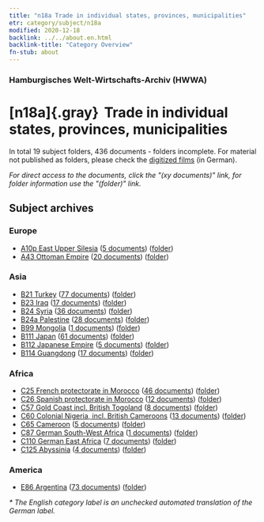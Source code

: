 ```yaml
---
title: "n18a Trade in individual states, provinces, municipalities"
etr: category/subject/n18a
modified: 2020-12-18
backlink: ../../about.en.html
backlink-title: "Category Overview"
fn-stub: about
---
```


### Hamburgisches Welt-Wirtschafts-Archiv (HWWA)
# [n18a]{.gray}&#8201; Trade in individual states, provinces, municipalities&#160; 





In total 19 subject folders, 436 documents - folders incomplete.
For material not published as folders, please check the [digitized films](/film/h1_sh) (in German).

_For direct access to the documents, click the "(xy documents)" link, for folder information use the "(folder)" link._

## Subject archives



### Europe

- [A10p East Upper Silesia](../../../geo/about.en.html#A10p) (<a href="https://dfg-viewer.de/show/?tx_dlf[id]=https://pm20.zbw.eu/mets/sh/1409xx/140951/1452xx/145288/public.mets.en.xml" target="_blank">5 documents</a>) ([folder](http://purl.org/pressemappe20/folder/sh/140951,145288))
- [A43 Ottoman Empire](../../../geo/about.en.html#A43) (<a href="https://dfg-viewer.de/show/?tx_dlf[id]=https://pm20.zbw.eu/mets/sh/1410xx/141034/1452xx/145288/public.mets.en.xml" target="_blank">20 documents</a>) ([folder](http://purl.org/pressemappe20/folder/sh/141034,145288))

### Asia

- [B21 Turkey](../../../geo/about.en.html#B21) (<a href="https://dfg-viewer.de/show/?tx_dlf[id]=https://pm20.zbw.eu/mets/sh/1411xx/141111/1452xx/145288/public.mets.en.xml" target="_blank">77 documents</a>) ([folder](http://purl.org/pressemappe20/folder/sh/141111,145288))
- [B23 Iraq](../../../geo/about.en.html#B23) (<a href="https://dfg-viewer.de/show/?tx_dlf[id]=https://pm20.zbw.eu/mets/sh/1411xx/141113/1452xx/145288/public.mets.en.xml" target="_blank">17 documents</a>) ([folder](http://purl.org/pressemappe20/folder/sh/141113,145288))
- [B24 Syria](../../../geo/about.en.html#B24) (<a href="https://dfg-viewer.de/show/?tx_dlf[id]=https://pm20.zbw.eu/mets/sh/1411xx/141114/1452xx/145288/public.mets.en.xml" target="_blank">36 documents</a>) ([folder](http://purl.org/pressemappe20/folder/sh/141114,145288))
- [B24a Palestine](../../../geo/about.en.html#B24a) (<a href="https://dfg-viewer.de/show/?tx_dlf[id]=https://pm20.zbw.eu/mets/sh/1411xx/141115/1452xx/145288/public.mets.en.xml" target="_blank">28 documents</a>) ([folder](http://purl.org/pressemappe20/folder/sh/141115,145288))
- [B99 Mongolia](../../../geo/about.en.html#B99) (<a href="https://dfg-viewer.de/show/?tx_dlf[id]=https://pm20.zbw.eu/mets/sh/1412xx/141261/1452xx/145288/public.mets.en.xml" target="_blank">1 documents</a>) ([folder](http://purl.org/pressemappe20/folder/sh/141261,145288))
- [B111 Japan](../../../geo/about.en.html#B111) (<a href="https://dfg-viewer.de/show/?tx_dlf[id]=https://pm20.zbw.eu/mets/sh/1412xx/141272/1452xx/145288/public.mets.en.xml" target="_blank">61 documents</a>) ([folder](http://purl.org/pressemappe20/folder/sh/141272,145288))
- [B112 Japanese Empire](../../../geo/about.en.html#B112) (<a href="https://dfg-viewer.de/show/?tx_dlf[id]=https://pm20.zbw.eu/mets/sh/1412xx/141273/1452xx/145288/public.mets.en.xml" target="_blank">5 documents</a>) ([folder](http://purl.org/pressemappe20/folder/sh/141273,145288))
- [B114 Guangdong](../../../geo/about.en.html#B114) (<a href="https://dfg-viewer.de/show/?tx_dlf[id]=https://pm20.zbw.eu/mets/sh/1412xx/141275/1452xx/145288/public.mets.en.xml" target="_blank">17 documents</a>) ([folder](http://purl.org/pressemappe20/folder/sh/141275,145288))

### Africa

- [C25 French protectorate in Morocco](../../../geo/about.en.html#C25) (<a href="https://dfg-viewer.de/show/?tx_dlf[id]=https://pm20.zbw.eu/mets/sh/1413xx/141358/1452xx/145288/public.mets.en.xml" target="_blank">46 documents</a>) ([folder](http://purl.org/pressemappe20/folder/sh/141358,145288))
- [C26 Spanish protectorate in Morocco](../../../geo/about.en.html#C26) (<a href="https://dfg-viewer.de/show/?tx_dlf[id]=https://pm20.zbw.eu/mets/sh/1413xx/141359/1452xx/145288/public.mets.en.xml" target="_blank">12 documents</a>) ([folder](http://purl.org/pressemappe20/folder/sh/141359,145288))
- [C57 Gold Coast incl. British Togoland](../../../geo/about.en.html#C57) (<a href="https://dfg-viewer.de/show/?tx_dlf[id]=https://pm20.zbw.eu/mets/sh/1414xx/141406/1452xx/145288/public.mets.en.xml" target="_blank">8 documents</a>) ([folder](http://purl.org/pressemappe20/folder/sh/141406,145288))
- [C60 Colonial Nigeria, incl. British Cameroons](../../../geo/about.en.html#C60) (<a href="https://dfg-viewer.de/show/?tx_dlf[id]=https://pm20.zbw.eu/mets/sh/1414xx/141409/1452xx/145288/public.mets.en.xml" target="_blank">13 documents</a>) ([folder](http://purl.org/pressemappe20/folder/sh/141409,145288))
- [C65 Cameroon](../../../geo/about.en.html#C65) (<a href="https://dfg-viewer.de/show/?tx_dlf[id]=https://pm20.zbw.eu/mets/sh/1414xx/141410/1452xx/145288/public.mets.en.xml" target="_blank">5 documents</a>) ([folder](http://purl.org/pressemappe20/folder/sh/141410,145288))
- [C87 German South-West Africa](../../../geo/about.en.html#C87) (<a href="https://dfg-viewer.de/show/?tx_dlf[id]=https://pm20.zbw.eu/mets/sh/1414xx/141450/1452xx/145288/public.mets.en.xml" target="_blank">1 documents</a>) ([folder](http://purl.org/pressemappe20/folder/sh/141450,145288))
- [C110 German East Africa](../../../geo/about.en.html#C110) (<a href="https://dfg-viewer.de/show/?tx_dlf[id]=https://pm20.zbw.eu/mets/sh/1414xx/141471/1452xx/145288/public.mets.en.xml" target="_blank">7 documents</a>) ([folder](http://purl.org/pressemappe20/folder/sh/141471,145288))
- [C125 Abyssinia](../../../geo/about.en.html#C125) (<a href="https://dfg-viewer.de/show/?tx_dlf[id]=https://pm20.zbw.eu/mets/sh/1414xx/141482/1452xx/145288/public.mets.en.xml" target="_blank">4 documents</a>) ([folder](http://purl.org/pressemappe20/folder/sh/141482,145288))

### America

- [E86 Argentina](../../../geo/about.en.html#E86) (<a href="https://dfg-viewer.de/show/?tx_dlf[id]=https://pm20.zbw.eu/mets/sh/1416xx/141692/1452xx/145288/public.mets.en.xml" target="_blank">73 documents</a>) ([folder](http://purl.org/pressemappe20/folder/sh/141692,145288))


_* The English category label is an unchecked automated translation of the German label._

